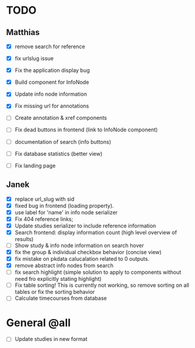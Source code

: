 # TODO
## Matthias
- [x] remove search for reference
- [x] fix urlslug issue
- [x] Fix the application display bug
- [x] Build component for InfoNode
- [x] Update info node information
- [x] Fix missing url for annotations

- [ ] Create annotation & xref components
- [ ] Fix dead buttons in frontend (link to InfoNode component)
- [ ] documentation of search (info buttons)
- [ ] Fix database statistics (better view)
- [ ] Fix landing page


## Janek
- [x] replace url_slug with sid
- [x] fixed bug in frontend (loading property).
- [x] use label for 'name' in info node serializer
- [x] Fix 404 reference links;
- [x] Update studies serializer to include reference information
- [x] Search frontend: display information count (high level overview of results)
- [ ] Show study & info node information on search hover
- [x] fix the group & individual checkbox behavior (concise view)
- [x] fix mistake on pkdata calucalation related to 0 outputs.
- [x] remove abstract info nodes from search
- [ ] fix search highlight (simple solution to apply to components without need fro explicitly stating highlight)
- [ ] Fix table sorting! This is currently not working, so remove sorting on all tables or fix the sorting behavior
- [ ] Calculate timecourses from database

# General @all
- [ ] Update studies in new format
